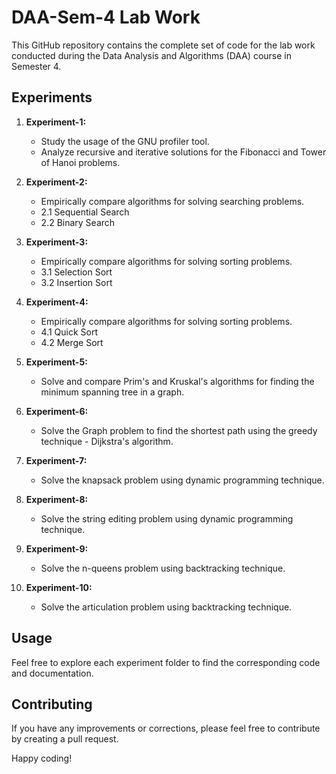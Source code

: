 # DAA-Sem-4 Lab Work

This GitHub repository contains the complete set of code for the lab work conducted during the Data Analysis and Algorithms (DAA) course in Semester 4.

## Experiments

1. **Experiment-1:**
   - Study the usage of the GNU profiler tool.
   - Analyze recursive and iterative solutions for the Fibonacci and Tower of Hanoi problems.

2. **Experiment-2:**
   - Empirically compare algorithms for solving searching problems.
   - 2.1 Sequential Search
   - 2.2 Binary Search

3. **Experiment-3:**
   - Empirically compare algorithms for solving sorting problems.
   - 3.1 Selection Sort
   - 3.2 Insertion Sort

4. **Experiment-4:**
   - Empirically compare algorithms for solving sorting problems.
   - 4.1 Quick Sort
   - 4.2 Merge Sort

5. **Experiment-5:**
   - Solve and compare Prim's and Kruskal's algorithms for finding the minimum spanning tree in a graph.

6. **Experiment-6:**
   - Solve the Graph problem to find the shortest path using the greedy technique - Dijkstra's algorithm.

7. **Experiment-7:**
   - Solve the knapsack problem using dynamic programming technique.

8. **Experiment-8:**
   - Solve the string editing problem using dynamic programming technique.

9. **Experiment-9:**
   - Solve the n-queens problem using backtracking technique.

10. **Experiment-10:**
    - Solve the articulation problem using backtracking technique.



## Usage

Feel free to explore each experiment folder to find the corresponding code and documentation.

## Contributing

If you have any improvements or corrections, please feel free to contribute by creating a pull request.

Happy coding!
